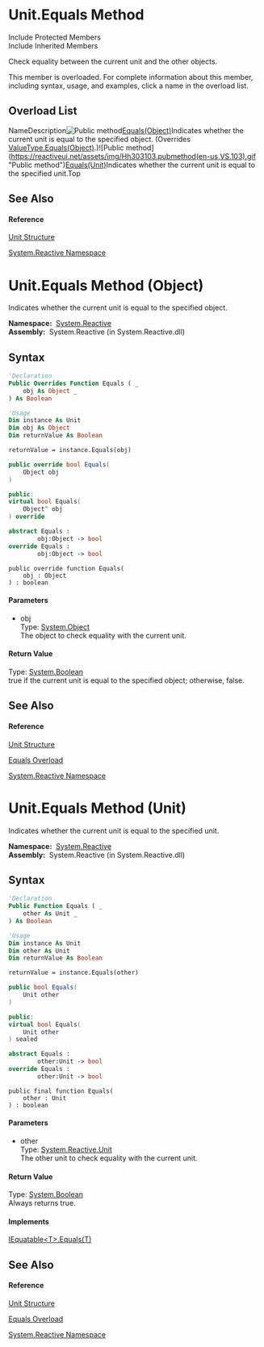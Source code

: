 # Unit.Equals Method

Include Protected Members  
Include Inherited Members

Check equality between the current unit and the other objects.

This member is overloaded. For complete information about this member, including syntax, usage, and examples, click a name in the overload list.

## Overload List

NameDescription![Public method](https://reactiveui.net/assets/img/Hh303103.pubmethod(en-us,VS.103).gif "Public method")[Equals(Object)](https://msdn.microsoft.com/en-us/library/m:system.reactive.unit.equals(system.object)(v=VS.103))Indicates whether the current unit is equal to the specified object. (Overrides [ValueType.Equals(Object)](https://msdn.microsoft.com/en-us/library/m:system.valuetype.equals(system.object)(v=VS.103)).)![Public method](https://reactiveui.net/assets/img/Hh303103.pubmethod(en-us,VS.103).gif "Public method")[Equals(Unit)](https://msdn.microsoft.com/en-us/library/m:system.reactive.unit.equals(system.reactive.unit)(v=VS.103))Indicates whether the current unit is equal to the specified unit.Top

## See Also

#### Reference

[Unit Structure](Unit\Unit.md)

[System.Reactive Namespace](System.Reactive\System.Reactive.md)





# Unit.Equals Method (Object)

Indicates whether the current unit is equal to the specified object.

**Namespace:**  [System.Reactive](System.Reactive\System.Reactive.md)  
**Assembly:**  System.Reactive (in System.Reactive.dll)

## Syntax

```vb
'Declaration
Public Overrides Function Equals ( _
    obj As Object _
) As Boolean
```

```vb
'Usage
Dim instance As Unit
Dim obj As Object
Dim returnValue As Boolean

returnValue = instance.Equals(obj)
```

```csharp
public override bool Equals(
    Object obj
)
```

```c++
public:
virtual bool Equals(
    Object^ obj
) override
```

```fsharp
abstract Equals : 
        obj:Object -> bool 
override Equals : 
        obj:Object -> bool 
```

```jscript
public override function Equals(
    obj : Object
) : boolean
```

#### Parameters

- obj  
  Type: [System.Object](https://msdn.microsoft.com/en-us/library/e5kfa45b)  
  The object to check equality with the current unit.

#### Return Value

Type: [System.Boolean](https://msdn.microsoft.com/en-us/library/a28wyd50)  
true if the current unit is equal to the specified object; otherwise, false.

## See Also

#### Reference

[Unit Structure](Unit\Unit.md)

[Equals Overload](Equals\Unit.Equals.md)

[System.Reactive Namespace](System.Reactive\System.Reactive.md)







# Unit.Equals Method (Unit)

Indicates whether the current unit is equal to the specified unit.

**Namespace:**  [System.Reactive](System.Reactive\System.Reactive.md)  
**Assembly:**  System.Reactive (in System.Reactive.dll)

## Syntax

```vb
'Declaration
Public Function Equals ( _
    other As Unit _
) As Boolean
```

```vb
'Usage
Dim instance As Unit
Dim other As Unit
Dim returnValue As Boolean

returnValue = instance.Equals(other)
```

```csharp
public bool Equals(
    Unit other
)
```

```c++
public:
virtual bool Equals(
    Unit other
) sealed
```

```fsharp
abstract Equals : 
        other:Unit -> bool 
override Equals : 
        other:Unit -> bool 
```

```jscript
public final function Equals(
    other : Unit
) : boolean
```

#### Parameters

- other  
  Type: [System.Reactive.Unit](Unit\Unit.md)  
  The other unit to check equality with the current unit.

#### Return Value

Type: [System.Boolean](https://msdn.microsoft.com/en-us/library/a28wyd50)  
Always returns true.

#### Implements

[IEquatable\<T\>.Equals(T)](https://msdn.microsoft.com/en-us/library/m:system.iequatable%601.equals(%600)(v=VS.103))

## See Also

#### Reference

[Unit Structure](Unit\Unit.md)

[Equals Overload](Equals\Unit.Equals.md)

[System.Reactive Namespace](System.Reactive\System.Reactive.md)







